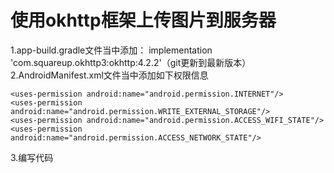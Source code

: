 # 使用okhttp框架上传图片到服务器
1.app-build.gradle文件当中添加： implementation 'com.squareup.okhttp3:okhttp:4.2.2'（git更新到最新版本）
2.AndroidManifest.xml文件当中添加如下权限信息

    <uses-permission android:name="android.permission.INTERNET"/>
    <uses-permission android:name="android.permission.WRITE_EXTERNAL_STORAGE"/>
    <uses-permission android:name="android.permission.ACCESS_WIFI_STATE"/>
    <uses-permission android:name="android.permission.ACCESS_NETWORK_STATE"/>
    
 3.编写代码
